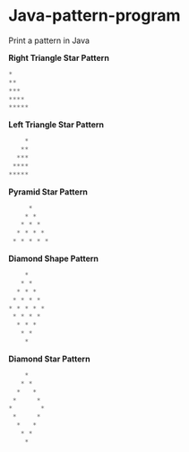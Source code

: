 # Java-pattern-program
Print a pattern in Java

**Right Triangle Star Pattern**
```java
*
**
***
****
*****
```

**Left Triangle Star Pattern**
```java
    *
   **
  ***
 ****
*****
```

**Pyramid Star Pattern**
```java
     * 
    * * 
   * * * 
  * * * * 
 * * * * *
```

**Diamond Shape Pattern**
```java
    *
   * *
  * * *
 * * * *
* * * * *
 * * * *
  * * *
   * *
    *
```

**Diamond Star Pattern**
```java
    *
   * *
  *   *
 *     *
*       *
 *     *
  *   *
   * *
    *
```




